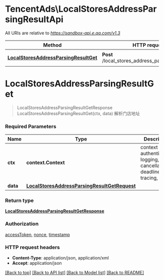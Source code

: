 # TencentAds\LocalStoresAddressParsingResultApi

All URIs are relative to *https://sandbox-api.e.qq.com/v1.3*

Method | HTTP request | Description
------------- | ------------- | -------------
[**LocalStoresAddressParsingResultGet**](LocalStoresAddressParsingResultApi.md#LocalStoresAddressParsingResultGet) | **Post** /local_stores_address_parsing_result/get | 解析门店地址


# **LocalStoresAddressParsingResultGet**
> LocalStoresAddressParsingResultGetResponse LocalStoresAddressParsingResultGet(ctx, data)
解析门店地址

### Required Parameters

Name | Type | Description  | Notes
------------- | ------------- | ------------- | -------------
 **ctx** | **context.Context** | context for authentication, logging, cancellation, deadlines, tracing, etc.
  **data** | [**LocalStoresAddressParsingResultGetRequest**](LocalStoresAddressParsingResultGetRequest.md)|  | 

### Return type

[**LocalStoresAddressParsingResultGetResponse**](LocalStoresAddressParsingResultGetResponse.md)

### Authorization

[accessToken](../README.md#accessToken), [nonce](../README.md#nonce), [timestamp](../README.md#timestamp)

### HTTP request headers

 - **Content-Type**: application/json, application/xml
 - **Accept**: application/json

[[Back to top]](#) [[Back to API list]](../README.md#documentation-for-api-endpoints) [[Back to Model list]](../README.md#documentation-for-models) [[Back to README]](../README.md)

